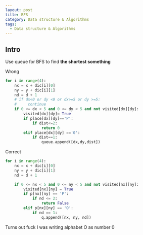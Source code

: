 ```yaml
---
layout: post
title: BFS
category: Data structure & Algorithms
tags:
  - Data structure & Algorithms
---
```

## Intro
Use queue for BFS to find **the shortest something**

Wrong
```python
for i in range(4):
    nx = x + dic[i][0]
    ny = y + dic[i][1]
    nd = d + 1
    # if dx<0 or dy <0 or dx>=5 or dy >=5:
    #     continue
    if 0 <= dx < 5 and 0 <= dy < 5 and not visited[dx][dy]:
        visited[dx][dy]= True
        if place[dx][dy]=='P':
            if dist<=2:
                return 0
        elif place[dx][dy] =='0':
            if dist==1:
                queue.append([dx,dy,dist])
```

Correct
```python
for i in range(4):
    nx = x + dic[i][0]
    ny = y + dic[i][1]
    nd = d + 1

    if 0 <= nx < 5 and 0 <= ny < 5 and not visited[nx][ny]:
        visited[nx][ny] = True
        if p[nx][ny] == 'P':
            if nd <= 2:
                return False
        elif p[nx][ny] == 'O':
            if nd == 1:
                q.append([nx, ny, nd])
```

Turns out fuck I was writing alphabet O as number 0
